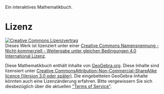 
Ein interaktives Mathematikbuch.

# Lizenz

<a rel="license" href="http://creativecommons.org/licenses/by-nc-sa/4.0/"><img alt="Creative Commons Lizenzvertrag" style="border-width:0" src="https://i.creativecommons.org/l/by-nc-sa/4.0/88x31.png" /></a><br />Dieses Werk ist lizenziert unter einer <a rel="license" href="http://creativecommons.org/licenses/by-nc-sa/4.0/">Creative Commons Namensnennung - Nicht-kommerziell - Weitergabe unter gleichen Bedingungen 4.0 International Lizenz</a>.

Diese Mathematikbuch enthält Inhalte von [GeoGebra.org](https://www.geogebra.org/home). Diese Inhalte sind lizensiert unter [Creative CommonsAttribution-Non-Commercial-ShareAlike licence (Version 3.0 oder später)](https://creativecommons.org/licenses/by-nc-sa/3.0/legalcode). Die eingebetteten GeoGebra-Inhalte könnten auch eine Lizenzänderung erfahren. Bitte vergewissern Sie sich diesbezüglich über die aktuellen ["Terms of Service"](https://www.geogebra.org/tos).